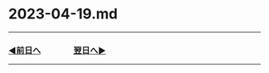 # 2023-04-19.md

---
### [◀️前日へ](https://github.com/yuasys/chatty-journal/blob/main/2023/04/2023-04-18.md)&emsp;&emsp;&emsp;&emsp;[翌日へ▶️](https://github.com/yuasys/chatty-journal/blob/main/2023/04/2023-04-20.md)

---

